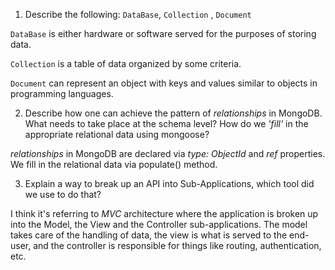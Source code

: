 1.  Describe the following: `DataBase`, `Collection` , `Document`

`DataBase` is either hardware or software served for the purposes of storing data. 

`Collection` is a table of data organized by some criteria. 

`Document` can represent an object with keys and values similar to objects in programming languages.

2. Describe how one can achieve the pattern of _relationships_ in MongoDB. What needs to take place at the schema level? How do we _'fill'_ in the appropriate relational data using mongoose?

_relationships_ in MongoDB are declared via *type: ObjectId* and *ref* properties. We fill in the relational data via populate() method.

3.  Explain a way to break up an API into Sub-Applications, which tool did we use to do that?

I think it's referring to *MVC* architecture where the application is broken up into the Model, the View and the Controller sub-applications. The model takes care of the handling of data, the view is what is served to the end-user, and the controller is responsible for things like routing, authentication, etc.